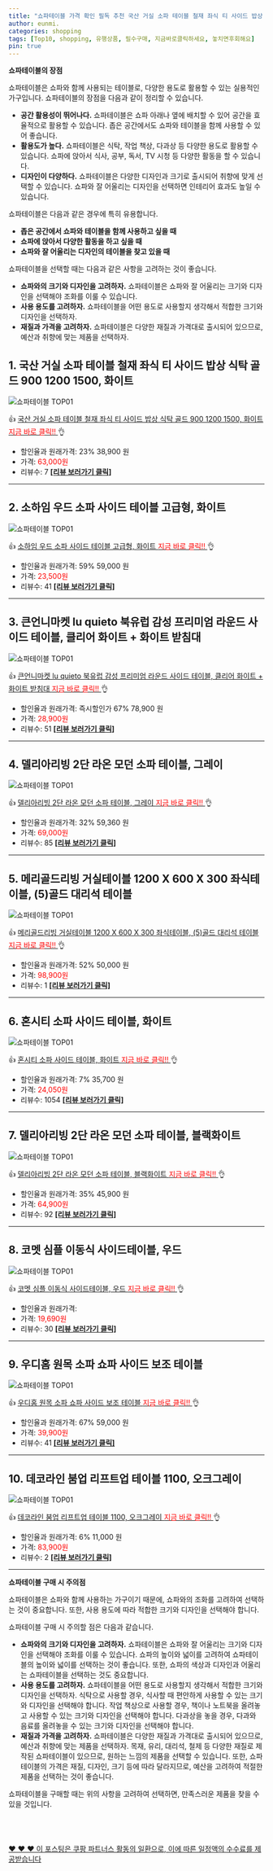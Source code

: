 ```yaml
---
title: "쇼파테이블 가격 확인 필독 추천 국산 거실 소파 테이블 철재 좌식 티 사이드 밥상 식탁 골드 900 1200 1500, 화이트 비교 장점 구매가이드"
author: eunmi.
categories: shopping
tags: [Top10, shopping, 유행상품, 필수구매, 지금바로클릭하세요, 놓치면후회해요]
pin: true
---
```

**쇼파테이블의 장점**

쇼파테이블은 쇼파와 함께 사용되는 테이블로, 다양한 용도로 활용할 수 있는 실용적인 가구입니다. 쇼파테이블의 장점을 다음과 같이 정리할 수 있습니다.

* **공간 활용성이 뛰어나다.** 쇼파테이블은 쇼파 아래나 옆에 배치할 수 있어 공간을 효율적으로 활용할 수 있습니다. 좁은 공간에서도 쇼파와 테이블을 함께 사용할 수 있어 좋습니다.
* **활용도가 높다.** 쇼파테이블은 식탁, 작업 책상, 다과상 등 다양한 용도로 활용할 수 있습니다. 쇼파에 앉아서 식사, 공부, 독서, TV 시청 등 다양한 활동을 할 수 있습니다.
* **디자인이 다양하다.** 쇼파테이블은 다양한 디자인과 크기로 출시되어 취향에 맞게 선택할 수 있습니다. 쇼파와 잘 어울리는 디자인을 선택하면 인테리어 효과도 높일 수 있습니다.

쇼파테이블은 다음과 같은 경우에 특히 유용합니다.

* **좁은 공간에서 쇼파와 테이블을 함께 사용하고 싶을 때**
* **쇼파에 앉아서 다양한 활동을 하고 싶을 때**
* **쇼파와 잘 어울리는 디자인의 테이블을 찾고 있을 때**

쇼파테이블을 선택할 때는 다음과 같은 사항을 고려하는 것이 좋습니다.

* **쇼파와의 크기와 디자인을 고려하자.** 쇼파테이블은 쇼파와 잘 어울리는 크기와 디자인을 선택해야 조화를 이룰 수 있습니다.
* **사용 용도를 고려하자.** 쇼파테이블을 어떤 용도로 사용할지 생각해서 적합한 크기와 디자인을 선택하자.
* **재질과 가격을 고려하자.** 쇼파테이블은 다양한 재질과 가격대로 출시되어 있으므로, 예산과 취향에 맞는 제품을 선택하자.

   

## 1. 국산 거실 소파 테이블 철재 좌식 티 사이드 밥상 식탁 골드 900 1200 1500, 화이트

![쇼파테이블 TOP01](https://thumbnail9.coupangcdn.com/thumbnails/remote/230x230ex/image/vendor_inventory/a41f/813b587e43caa5cf1e89eb9a61e276374933584e55b81f629e4ed7b11d9e.jpg)


👍 [국산 거실 소파 테이블 철재 좌식 티 사이드 밥상 식탁 골드 900 1200 1500, 화이트 <font color=red> 지금 바로 클릭!! </font> ](https://link.coupang.com/re/AFFSDP?lptag=AF3617701&subid=GithubCoopas&pageKey=6516664561&traceid=V0-153&itemId=14418656029&vendorItemId=81662537381) 👌 


- 할인율과 원래가격: 23%  38,900   원
- 가격: <span style='color:red'>63,000원</span>
- 리뷰수: 7  [**[리뷰 보러가기 클릭]**](https://link.coupang.com/re/AFFSDP?lptag=AF3617701&subid=GithubCoopas&pageKey=6516664561&traceid=V0-153&itemId=14418656029&vendorItemId=81662537381)

---


   

## 2. 소하임 우드 소파 사이드 테이블 고급형, 화이트

![쇼파테이블 TOP01](https://thumbnail8.coupangcdn.com/thumbnails/remote/230x230ex/image/vendor_inventory/65a5/6a3d2bf0826b912ba027d6591ef441dcde2127b310a7282ea8f873b70ade.jpg)


👍 [소하임 우드 소파 사이드 테이블 고급형, 화이트 <font color=red> 지금 바로 클릭!! </font> ](https://link.coupang.com/re/AFFSDP?lptag=AF3617701&subid=GithubCoopas&pageKey=7380581438&traceid=V0-153&itemId=19059793551&vendorItemId=86544304383) 👌 


- 할인율과 원래가격: 59%  59,000   원
- 가격: <span style='color:red'>23,500원</span>
- 리뷰수: 41  [**[리뷰 보러가기 클릭]**](https://link.coupang.com/re/AFFSDP?lptag=AF3617701&subid=GithubCoopas&pageKey=7380581438&traceid=V0-153&itemId=19059793551&vendorItemId=86544304383)

---


   

## 3. 큰언니마켓 lu quieto 북유럽 감성 프리미엄 라운드 사이드 테이블, 클리어 화이트 + 화이트 받침대

![쇼파테이블 TOP01](https://thumbnail6.coupangcdn.com/thumbnails/remote/230x230ex/image/vendor_inventory/cbb7/4e41af9d268a150cc0051843050f626b213324548a347bbc9e2a4426d9c7.jpg)


👍 [큰언니마켓 lu quieto 북유럽 감성 프리미엄 라운드 사이드 테이블, 클리어 화이트 + 화이트 받침대 <font color=red> 지금 바로 클릭!! </font> ](https://link.coupang.com/re/AFFSDP?lptag=AF3617701&subid=GithubCoopas&pageKey=7442735577&traceid=V0-153&itemId=19357232988&vendorItemId=86850175497) 👌 


- 할인율과 원래가격: 즉시할인가 67%  78,900   원
- 가격: <span style='color:red'>28,900원</span>
- 리뷰수: 51  [**[리뷰 보러가기 클릭]**](https://link.coupang.com/re/AFFSDP?lptag=AF3617701&subid=GithubCoopas&pageKey=7442735577&traceid=V0-153&itemId=19357232988&vendorItemId=86850175497)

---


   

## 4. 델리아리빙 2단 라온 모던 소파 테이블, 그레이

![쇼파테이블 TOP01](https://thumbnail9.coupangcdn.com/thumbnails/remote/230x230ex/image/vendor_inventory/a51c/177a116b4d5f4eb4008e7350d48910931265f74a2aed87b6fb6edab949f9.jpg)


👍 [델리아리빙 2단 라온 모던 소파 테이블, 그레이 <font color=red> 지금 바로 클릭!! </font> ](https://link.coupang.com/re/AFFSDP?lptag=AF3617701&subid=GithubCoopas&pageKey=1292336572&traceid=V0-153&itemId=1092803058&vendorItemId=5608930806) 👌 


- 할인율과 원래가격: 32%  59,360   원
- 가격: <span style='color:red'>69,000원</span>
- 리뷰수: 85  [**[리뷰 보러가기 클릭]**](https://link.coupang.com/re/AFFSDP?lptag=AF3617701&subid=GithubCoopas&pageKey=1292336572&traceid=V0-153&itemId=1092803058&vendorItemId=5608930806)

---


   

## 5. 메리골드리빙 거실테이블 1200 X 600 X 300 좌식테이블, (5)골드 대리석 테이블

![쇼파테이블 TOP01](https://thumbnail6.coupangcdn.com/thumbnails/remote/230x230ex/image/vendor_inventory/6c7c/627eb7f43aa38891685cdd4a3e9d417153453a1ae7ac9ff58045e84f0653.jpg)


👍 [메리골드리빙 거실테이블 1200 X 600 X 300 좌식테이블, (5)골드 대리석 테이블 <font color=red> 지금 바로 클릭!! </font> ](https://link.coupang.com/re/AFFSDP?lptag=AF3617701&subid=GithubCoopas&pageKey=6929760324&traceid=V0-153&itemId=16764915205&vendorItemId=83946241569) 👌 


- 할인율과 원래가격: 52%  50,000   원
- 가격: <span style='color:red'>98,900원</span>
- 리뷰수: 1  [**[리뷰 보러가기 클릭]**](https://link.coupang.com/re/AFFSDP?lptag=AF3617701&subid=GithubCoopas&pageKey=6929760324&traceid=V0-153&itemId=16764915205&vendorItemId=83946241569)

---


   

## 6. 혼시티 소파 사이드 테이블, 화이트

![쇼파테이블 TOP01](https://thumbnail6.coupangcdn.com/thumbnails/remote/230x230ex/image/vendor_inventory/a02a/83efac25fd2d205b40a8830485dafc826e0c9e26c60086640c38ad9a2b3b.jpg)


👍 [혼시티 소파 사이드 테이블, 화이트 <font color=red> 지금 바로 클릭!! </font> ](https://link.coupang.com/re/AFFSDP?lptag=AF3617701&subid=GithubCoopas&pageKey=6199998437&traceid=V0-153&itemId=12295578048&vendorItemId=80909702627) 👌 


- 할인율과 원래가격: 7%  35,700   원
- 가격: <span style='color:red'>24,050원</span>
- 리뷰수: 1054  [**[리뷰 보러가기 클릭]**](https://link.coupang.com/re/AFFSDP?lptag=AF3617701&subid=GithubCoopas&pageKey=6199998437&traceid=V0-153&itemId=12295578048&vendorItemId=80909702627)

---


   

## 7. 델리아리빙 2단 라온 모던 소파 테이블, 블랙화이트

![쇼파테이블 TOP01](https://thumbnail7.coupangcdn.com/thumbnails/remote/230x230ex/image/vendor_inventory/7dad/c87f7a3c0a491cc65b5df22577b667bbd57f4f9b41fe5575de82707bfd4c.jpg)


👍 [델리아리빙 2단 라온 모던 소파 테이블, 블랙화이트 <font color=red> 지금 바로 클릭!! </font> ](https://link.coupang.com/re/AFFSDP?lptag=AF3617701&subid=GithubCoopas&pageKey=1292336572&traceid=V0-153&itemId=2062192825&vendorItemId=70061430947) 👌 


- 할인율과 원래가격: 35%  45,900   원
- 가격: <span style='color:red'>64,900원</span>
- 리뷰수: 92  [**[리뷰 보러가기 클릭]**](https://link.coupang.com/re/AFFSDP?lptag=AF3617701&subid=GithubCoopas&pageKey=1292336572&traceid=V0-153&itemId=2062192825&vendorItemId=70061430947)

---


   

## 8. 코멧 심플 이동식 사이드테이블, 우드

![쇼파테이블 TOP01](https://thumbnail7.coupangcdn.com/thumbnails/remote/230x230ex/image/retail/images/6523768057609285-09edc59c-1ef7-4b45-9b85-bec3e19cf081.jpg)


👍 [코멧 심플 이동식 사이드테이블, 우드 <font color=red> 지금 바로 클릭!! </font> ](https://link.coupang.com/re/AFFSDP?lptag=AF3617701&subid=GithubCoopas&pageKey=6096256857&traceid=V0-153&itemId=11394339948&vendorItemId=78670381081) 👌 


- 할인율과 원래가격: 
- 가격: <span style='color:red'>19,690원</span>
- 리뷰수: 30  [**[리뷰 보러가기 클릭]**](https://link.coupang.com/re/AFFSDP?lptag=AF3617701&subid=GithubCoopas&pageKey=6096256857&traceid=V0-153&itemId=11394339948&vendorItemId=78670381081)

---


   

## 9. 우디홈 원목 소파 쇼파 사이드 보조 테이블

![쇼파테이블 TOP01](https://thumbnail10.coupangcdn.com/thumbnails/remote/230x230ex/image/vendor_inventory/9ae2/249fb0d79d2cfb594a44cb8a16bf3bc5b69f3eb8e542facde6272a10bdeb.jpg)


👍 [우디홈 원목 소파 쇼파 사이드 보조 테이블 <font color=red> 지금 바로 클릭!! </font> ](https://link.coupang.com/re/AFFSDP?lptag=AF3617701&subid=GithubCoopas&pageKey=6981567707&traceid=V0-153&itemId=17056083276&vendorItemId=84230449456) 👌 


- 할인율과 원래가격: 67%  59,000   원
- 가격: <span style='color:red'>39,900원</span>
- 리뷰수: 41  [**[리뷰 보러가기 클릭]**](https://link.coupang.com/re/AFFSDP?lptag=AF3617701&subid=GithubCoopas&pageKey=6981567707&traceid=V0-153&itemId=17056083276&vendorItemId=84230449456)

---


   

## 10. 데코라인 붐업 리프트업 테이블 1100, 오크그레이

![쇼파테이블 TOP01](https://thumbnail8.coupangcdn.com/thumbnails/remote/230x230ex/image/vendor_inventory/75fa/cee773d8914c5e5cad47d9d4eaa3b4da34bd880e0d77b841321f2dab9341.jpg)


👍 [데코라인 붐업 리프트업 테이블 1100, 오크그레이 <font color=red> 지금 바로 클릭!! </font> ](https://link.coupang.com/re/AFFSDP?lptag=AF3617701&subid=GithubCoopas&pageKey=335268306&traceid=V0-153&itemId=1069924032&vendorItemId=5022088030) 👌 


- 할인율과 원래가격: 6%  11,000   원
- 가격: <span style='color:red'>83,900원</span>
- 리뷰수: 2  [**[리뷰 보러가기 클릭]**](https://link.coupang.com/re/AFFSDP?lptag=AF3617701&subid=GithubCoopas&pageKey=335268306&traceid=V0-153&itemId=1069924032&vendorItemId=5022088030)

---
**쇼파테이블 구매 시 주의점**

쇼파테이블은 쇼파와 함께 사용하는 가구이기 때문에, 쇼파와의 조화를 고려하여 선택하는 것이 중요합니다. 또한, 사용 용도에 따라 적합한 크기와 디자인을 선택해야 합니다.

쇼파테이블 구매 시 주의할 점은 다음과 같습니다.

* **쇼파와의 크기와 디자인을 고려하자.** 쇼파테이블은 쇼파와 잘 어울리는 크기와 디자인을 선택해야 조화를 이룰 수 있습니다. 쇼파의 높이와 넓이를 고려하여 쇼파테이블의 높이와 넓이를 선택하는 것이 좋습니다. 또한, 쇼파의 색상과 디자인과 어울리는 쇼파테이블을 선택하는 것도 중요합니다.
* **사용 용도를 고려하자.** 쇼파테이블을 어떤 용도로 사용할지 생각해서 적합한 크기와 디자인을 선택하자. 식탁으로 사용할 경우, 식사할 때 편안하게 사용할 수 있는 크기와 디자인을 선택해야 합니다. 작업 책상으로 사용할 경우, 책이나 노트북을 올려놓고 사용할 수 있는 크기와 디자인을 선택해야 합니다. 다과상을 놓을 경우, 다과와 음료를 올려놓을 수 있는 크기와 디자인을 선택해야 합니다.
* **재질과 가격을 고려하자.** 쇼파테이블은 다양한 재질과 가격대로 출시되어 있으므로, 예산과 취향에 맞는 제품을 선택하자. 목재, 유리, 대리석, 철제 등 다양한 재질로 제작된 쇼파테이블이 있으므로, 원하는 느낌의 제품을 선택할 수 있습니다. 또한, 쇼파테이블의 가격은 재질, 디자인, 크기 등에 따라 달라지므로, 예산을 고려하여 적절한 제품을 선택하는 것이 좋습니다.

쇼파테이블을 구매할 때는 위의 사항을 고려하여 선택하면, 만족스러운 제품을 찾을 수 있을 것입니다.<br><br><br><br><br> [ ❤ ❤ ❤ 이 포스팅은 쿠팡 파트너스 활동의 일환으로, 이에 따른 일정액의 수수료를 제공받습니다](https://link.coupang.com/a/bcEFyh)